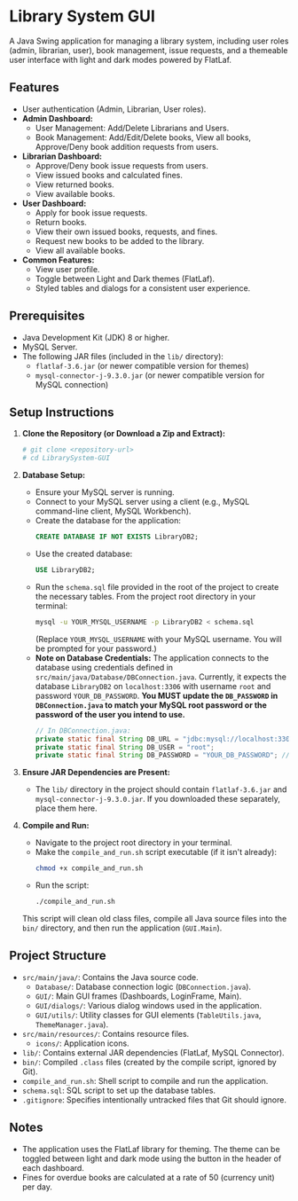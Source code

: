 # Library System GUI

A Java Swing application for managing a library system, including user roles (admin, librarian, user), book management, issue requests, and a themeable user interface with light and dark modes powered by FlatLaf.

## Features

*   User authentication (Admin, Librarian, User roles).
*   **Admin Dashboard:**
    *   User Management: Add/Delete Librarians and Users.
    *   Book Management: Add/Edit/Delete books, View all books, Approve/Deny book addition requests from users.
*   **Librarian Dashboard:**
    *   Approve/Deny book issue requests from users.
    *   View issued books and calculated fines.
    *   View returned books.
    *   View available books.
*   **User Dashboard:**
    *   Apply for book issue requests.
    *   Return books.
    *   View their own issued books, requests, and fines.
    *   Request new books to be added to the library.
    *   View all available books.
*   **Common Features:**
    *   View user profile.
    *   Toggle between Light and Dark themes (FlatLaf).
    *   Styled tables and dialogs for a consistent user experience.

## Prerequisites

*   Java Development Kit (JDK) 8 or higher.
*   MySQL Server.
*   The following JAR files (included in the `lib/` directory):
    *   `flatlaf-3.6.jar` (or newer compatible version for themes)
    *   `mysql-connector-j-9.3.0.jar` (or newer compatible version for MySQL connection)

## Setup Instructions

1.  **Clone the Repository (or Download a Zip and Extract):**
    ```bash
    # git clone <repository-url>
    # cd LibrarySystem-GUI
    ```

2.  **Database Setup:**
    *   Ensure your MySQL server is running.
    *   Connect to your MySQL server using a client (e.g., MySQL command-line client, MySQL Workbench).
    *   Create the database for the application:
        ```sql
        CREATE DATABASE IF NOT EXISTS LibraryDB2;
        ```
    *   Use the created database:
        ```sql
        USE LibraryDB2;
        ```
    *   Run the `schema.sql` file provided in the root of the project to create the necessary tables. From the project root directory in your terminal:
        ```bash
        mysql -u YOUR_MYSQL_USERNAME -p LibraryDB2 < schema.sql
        ```
        (Replace `YOUR_MYSQL_USERNAME` with your MySQL username. You will be prompted for your password.)
    *   **Note on Database Credentials:** The application connects to the database using credentials defined in `src/main/java/Database/DBConnection.java`. Currently, it expects the database `LibraryDB2` on `localhost:3306` with username `root` and password `YOUR_DB_PASSWORD`. **You MUST update the `DB_PASSWORD` in `DBConnection.java` to match your MySQL root password or the password of the user you intend to use.**
        ```java
        // In DBConnection.java:
        private static final String DB_URL = "jdbc:mysql://localhost:3306/LibraryDB2";
        private static final String DB_USER = "root";
        private static final String DB_PASSWORD = "YOUR_DB_PASSWORD"; // <-- UPDATE THIS
        ```

3.  **Ensure JAR Dependencies are Present:**
    *   The `lib/` directory in the project should contain `flatlaf-3.6.jar` and `mysql-connector-j-9.3.0.jar`. If you downloaded these separately, place them here.

4.  **Compile and Run:**
    *   Navigate to the project root directory in your terminal.
    *   Make the `compile_and_run.sh` script executable (if it isn't already):
        ```bash
        chmod +x compile_and_run.sh
        ```
    *   Run the script:
        ```bash
        ./compile_and_run.sh
        ```
    This script will clean old class files, compile all Java source files into the `bin/` directory, and then run the application (`GUI.Main`).

## Project Structure

*   `src/main/java/`: Contains the Java source code.
    *   `Database/`: Database connection logic (`DBConnection.java`).
    *   `GUI/`: Main GUI frames (Dashboards, LoginFrame, Main).
    *   `GUI/dialogs/`: Various dialog windows used in the application.
    *   `GUI/utils/`: Utility classes for GUI elements (`TableUtils.java`, `ThemeManager.java`).
*   `src/main/resources/`: Contains resource files.
    *   `icons/`: Application icons.
*   `lib/`: Contains external JAR dependencies (FlatLaf, MySQL Connector).
*   `bin/`: Compiled `.class` files (created by the compile script, ignored by Git).
*   `compile_and_run.sh`: Shell script to compile and run the application.
*   `schema.sql`: SQL script to set up the database tables.
*   `.gitignore`: Specifies intentionally untracked files that Git should ignore.

## Notes

*   The application uses the FlatLaf library for theming. The theme can be toggled between light and dark mode using the button in the header of each dashboard.
*   Fines for overdue books are calculated at a rate of 50 (currency unit) per day. 